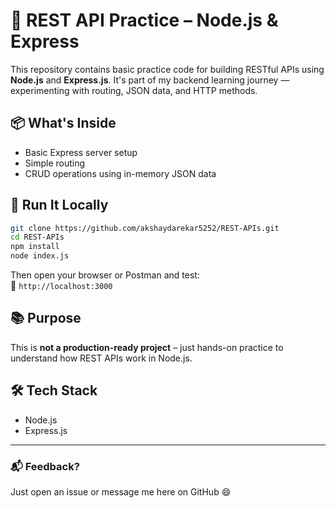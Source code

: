 # 🧪 REST API Practice – Node.js & Express



This repository contains basic practice code for building RESTful APIs using **Node.js** and **Express.js**. It's part of my backend learning journey — experimenting with routing, JSON data, and HTTP methods.

## 📦 What's Inside

- Basic Express server setup
- Simple routing
- CRUD operations using in-memory JSON data

## 🚀 Run It Locally

```bash
git clone https://github.com/akshaydarekar5252/REST-APIs.git
cd REST-APIs
npm install
node index.js
```

Then open your browser or Postman and test:  
📍 `http://localhost:3000`

## 📚 Purpose

This is **not a production-ready project** – just hands-on practice to understand how REST APIs work in Node.js.

## 🛠️ Tech Stack

- Node.js
- Express.js

---

### 📬 Feedback?

Just open an issue or message me here on GitHub 😄


